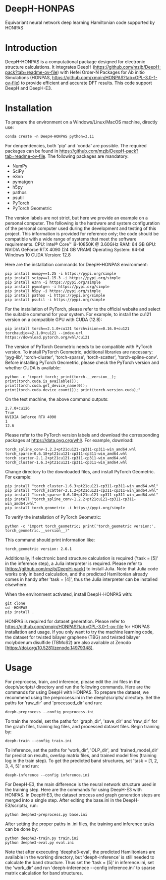 # DeepH-HONPAS
Equivariant neural network deep learning Hamiltonian code supported by HONPAS

# Introduction
DeepH-HONPAS is a computational package designed for electronic structure calculations. It integrates DeepH (https://github.com/mzjb/DeepH-pack?tab=readme-ov-file) with Hefei Order-N Packages for Ab initio Simulations (HONPAS, https://github.com/xmqin/HONPAS?tab=GPL-3.0-1-ov-file) to provide efficient and accurate DFT results. This code support DeepH and DeepH-E3.

# Installation

To prepare the environment on a Windows/Linux/MacOS machine, directly use:
```
conda create -n DeepH-HONPAS python=3.11
```
For denpendencies, both 'pip' and 'conda' are possible. The required packages can be found in https://github.com/mzjb/DeepH-pack?tab=readme-ov-file. The following packages are mandatory:
- NumPy
- SciPy
- e3nn
- pymatgen
- h5py
- pathos
- psutil
- PyTorch
- PyTorch Geometric

The version labels are not strict, but here we provide an example on a personal computer. The following is the hardware and system configuration of the personal computer used during the development and testing of this project. This information is provided for reference only; the code should be compatible with a wide range of systems that meet the software requirements.
CPU: Intel® Core™ i9-10850K @ 3.60GHz
RAM: 64 GB
GPU: NVIDIA GeForce RTX 4090 (24 GB VRAM)
Operating System: 64-bit Windows 10
CUDA Version: 12.8

Here are the installation commands for DeepH-HONPAS environment:
```
pip install numpy==1.25 -i https://pypi.org/simple
pip install scipy==1.15.3 -i https://pypi.org/simple
pip install e3nn -i https://pypi.org/simple
pip install pymatgen -i https://pypi.org/simple
pip install h5py -i https://pypi.org/simple
pip install pathos -i https://pypi.org/simple
pip install psutil -i https://pypi.org/simple
```
For the installation of PyTorch, please refer to the official website and select the suitable command for your system. For example, to install the cu121 version on a compatible GPU with CUDA (12.8):
```
pip install torch==2.1.0+cu121 torchvision==0.16.0+cu121 torchaudio==2.1.0+cu121 --index-url https://download.pytorch.org/whl/cu121
```
The version of PyTorch Geometric needs to be compatible with PyTorch version. To install PyTorch Geometric, additional libraries are necessary: 'pyg-lib', 'torch-cluster', 'torch-sparse', 'torch-scatter', 'torch-spline-conv'. Before installing PyTorch Geometric, please check the PyTorch version and whether CUDA is available:
```
python -c "import torch; print(torch.__version__); print(torch.cuda.is_available()); print(torch.cuda.get_device_name(0)); print(torch.cuda.device_count()); print(torch.version.cuda);"
```
On the test machine, the above command outputs:
```
2.7.0+cu126
True
NVIDIA GeForce RTX 4090
1
12.6
```
Please refer to the PyTorch version labels and download the corresponding packages at https://data.pyg.org/whl/. For example, download:
```
torch_spline_conv-1.2.2+pt21cu121-cp311-cp311-win_amd64.whl
torch_sparse-0.6.18+pt21cu121-cp311-cp311-win_amd64.whl
torch_scatter-2.1.2+pt21cu121-cp311-cp311-win_amd64.whl
torch_cluster-1.6.3+pt21cu121-cp311-cp311-win_amd64.whl
```
Change directory to the downloaded files, and install PyTorch Geometric. For example:
```
pip install "torch_cluster-1.6.3+pt21cu121-cp311-cp311-win_amd64.whl"
pip install "torch_scatter-2.1.2+pt21cu121-cp311-cp311-win_amd64.whl"
pip install "torch_sparse-0.6.18+pt21cu121-cp311-cp311-win_amd64.whl"
pip install "torch_spline_conv-1.2.2+pt21cu121-cp311-cp311-win_amd64.whl"
pip install torch_geometric -i https://pypi.org/simple
```
To verify the installation of PyTorch Geometric:
```
python -c "import torch_geometric; print('torch_geometric version:', torch_geometric.__version__)"
```
This command should print information like:
```
torch_geometric version: 2.6.1
```


Additionally, if electronic band structure calculation is required ('task = [5]' in the inference step), a Julia interpreter is required. Please refer to [https://github.com/mzjb/DeepH-pack] to install Julia. Note that Julia code works only in band calculation, and the predicted Hamiltonian already comes in handy after 'task = [4]', thus the Julia interpreter can be installed elsewhere.

When the environment activated, install DeepH-HONPAS with:
```
git clone
cd -HONPAS
pip install .
```

HONPAS is required for dataset generation. Please refer to https://github.com/xmqin/HONPAS?tab=GPL-3.0-1-ov-file for HONPAS installation and usage.
If you only want to try the machine learning code, the dataset for twisted bilayer graphene (TBG) and twisted bilayer molybdenum disulfide (TBMoS2) are also available at Zenodo [https://doi.org/10.5281/zenodo.14979348].

# Usage

For preprocess, train, and inference, please edit the .ini files in the deeph/scripts/ directory and run the following commands. Here are the commands for using DeepH with HONPAS.
To prepare the dataset, we recommend using the preprocess.ini in the deeph/scripts/ directory. Set the paths for 'raw_dir' and 'processed_dir' and run:
```
deeph-preprocess --config preprocess.ini
```
To train the model, set the paths for 'graph_dir', 'save_dir' and 'raw_dir' for the graph files, training log files, and processed dataset files. Begin training by:
```
deeph-train --config train.ini
```
To inference, set the paths for 'work_dir', 'OLP_dir', and 'trained_model_dir' for prediction results, overlap matrix files, and trained model files (training log in the train step). To get the predicted band structures, set 'task = [1, 2, 3, 4, 5]' and run:
```
deeph-inference --config inference.ini
```

For DeepH-E3, the main difference is the neural network structure used in the training step. Here are the commands for using DeepH-E3 with HONPAS.
In DeepH-E3, the dataset process and graph generation steps are merged into a single step. After editing the base.ini in the DeepH-E3/scripts/, run:
```
python deephe3-preprocess.py base.ini
```
After setting the proper paths in .ini files, the training and inference tasks can be done by:
```
python deephe3-train.py train.ini
python deephe3-eval.py eval.ini
```
Note that after excecuting 'deephe3-eval', the predicted Hamiltonians are available in the working directory, but 'deeph-inference' is still needed to calculate the band structure. Thus set the 'task = [5]' in inference.ini, set the 'work_dir' and run 'deeph-inferenece --config inference.ini' to sparse matrix calculation for band structures.

